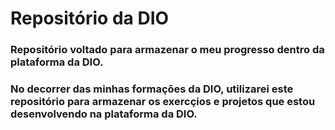 # Repositório da DIO

### Repositório voltado para armazenar o meu progresso dentro da plataforma da DIO.
### No decorrer das minhas formações da DIO, utilizarei este repositório para armazenar os exercçios e projetos que estou desenvolvendo na plataforma da DIO.
